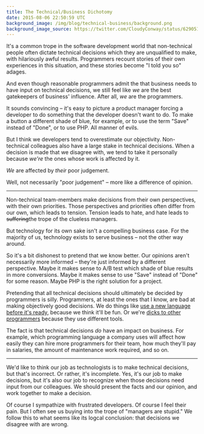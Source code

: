 ```yaml
---
title: The Technical/Business Dichotomy
date: 2015-08-06 22:50:59 UTC
background_image: /img/blog/technical-business/background.png
background_image_source: https://twitter.com/CloudyConway/status/629051911933677569
---
```


It's a common trope in the software development world that non-technical people often dictate technical decisions which they are unqualified to make, with hilariously awful results. Programmers recount stories of their own experiences in this situation, and these stories become "I told you so" adages. 

And even though reasonable programmers admit the that business needs to have input on technical decisions, we still feel like _we_ are the best gatekeepers of business' influence. After all, _we_ are the programmers. 

<!-- more -->

It sounds convincing – it's easy to picture a product manager forcing a developer to do something that the developer doesn't want to do. To make a button a different shade of blue, for example, or to use the term "Save" instead of "Done", or to use PHP. All manner of evils. 

But I think we developers tend to overestimate our objectivity. Non-technical colleagues also have a large stake in technical decisions. When a decision is made that we disagree with, we tend to take it personally because _we're_ the ones whose work is affected by it. 

_We_ are affected by _their_ poor judgement. 

Well, not necessarily "poor judgement" – more like a difference of opinion. 

----------------

Non-technical team-members make decisions from their own perspectives, with their own priorities. Those perspectives and priorities often differ from our own, which leads to tension. Tension leads to hate, and hate leads to ~~suffering~~the trope of the clueless managers.

But technology for its own sake isn't a compelling business case. For the majority of us, technology exists to serve business – not the other way around. 

So it's a bit dishonest to pretend that we know better. Our opinions aren't necessarily more informed – they're just informed by a different perspective. Maybe it makes sense to A/B test which shade of blue results in more conversions. Maybe it makes sense to use "Save" instead of "Done" for some reason. Maybe PHP is the right solution for a project. 

Pretending that all technical decisions should ultimately be decided by programmers is silly. Programmers, at least the ones that I know, are bad at making objectively good decisions. We do things like [use a new language before it's ready](http://artsy.github.io/blog/2014/11/13/eidolon-retrospective/), because we think it'll be fun. Or we're [dicks to other programmers](https://news.ycombinator.com/item?id=9780003) because they use different tools. 

The fact is that technical decisions _do_ have an impact on business. For example, which programming language a company uses will affect how easily they can hire more programmers for their team, how much they'll pay in salaries, the amount of maintenance work required, and so on. 

----------------

We'd like to think our job as technologists is to make technical decisions, but that's incorrect. Or rather, it's incomplete. Yes, it's our job to make decisions, but it's also our job to recognize when those decisions need input from our colleagues. We should present the facts and our opinion, and work together to make a decision. 

Of course I sympathize with frustrated developers. Of course I feel their pain. But I often see us buying into the trope of "managers are stupid." We follow this to what seems like its logcal conclusion: that decisions we disagree with are wrong. 
